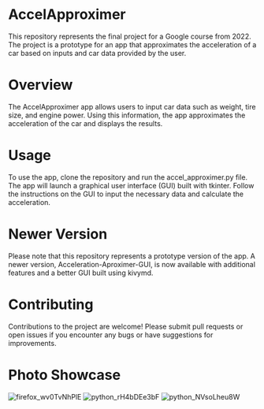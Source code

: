 # AccelApproximer

This repository represents the final project for a Google course from 2022. The project is a prototype for an app that approximates the acceleration of a car based on inputs and car data provided by the user.
# Overview

The AccelApproximer app allows users to input car data such as weight, tire size, and engine power. Using this information, the app approximates the acceleration of the car and displays the results.
# Usage

To use the app, clone the repository and run the accel_approximer.py file. The app will launch a graphical user interface (GUI) built with tkinter. Follow the instructions on the GUI to input the necessary data and calculate the acceleration.
# Newer Version

Please note that this repository represents a prototype version of the app. A newer version, Acceleration-Aproximer-GUI, is now available with additional features and a better GUI built using kivymd.
# Contributing

Contributions to the project are welcome! Please submit pull requests or open issues if you encounter any bugs or have suggestions for improvements.

# Photo Showcase
![firefox_wv0TvNhPlE](https://user-images.githubusercontent.com/99805998/227724267-e95029fa-0b69-4d88-9479-6acb3f178aaa.png)
![python_rH4bDEe3bF](https://user-images.githubusercontent.com/99805998/227724270-d0792af0-b347-4140-85fd-3e41ef82ca5d.png)
![python_NVsoLheu8W](https://user-images.githubusercontent.com/99805998/227724271-642d13f3-d0b5-4d09-af53-2c64baae1ffe.png)

